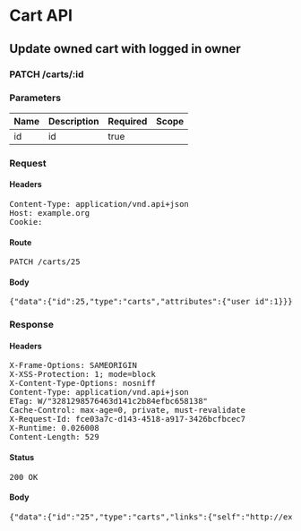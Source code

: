 # Cart API

## Update owned cart with logged in owner

### PATCH /carts/:id

### Parameters

| Name | Description | Required | Scope |
|------|-------------|----------|-------|
| id |  id | true |  |

### Request

#### Headers

<pre>Content-Type: application/vnd.api+json
Host: example.org
Cookie: </pre>

#### Route

<pre>PATCH /carts/25</pre>

#### Body

<pre>{"data":{"id":25,"type":"carts","attributes":{"user_id":1}}}</pre>

### Response

#### Headers

<pre>X-Frame-Options: SAMEORIGIN
X-XSS-Protection: 1; mode=block
X-Content-Type-Options: nosniff
Content-Type: application/vnd.api+json
ETag: W/&quot;3281298576463d141c2b84efbc658138&quot;
Cache-Control: max-age=0, private, must-revalidate
X-Request-Id: fce03a7c-d143-4518-a917-3426bcfbcec7
X-Runtime: 0.026008
Content-Length: 529</pre>

#### Status

<pre>200 OK</pre>

#### Body

<pre>{"data":{"id":"25","type":"carts","links":{"self":"http://example.org/carts/25"},"attributes":{"user_id":1,"purchased_at":null,"created_at":"2018-05-14T06:13:02.745Z","updated_at":"2018-05-14T06:13:02.753Z","origin":null},"relationships":{"line_items":{"links":{"self":"http://example.org/carts/25/relationships/line_items","related":"http://example.org/carts/25/line_items"}},"cart_purchases":{"links":{"self":"http://example.org/carts/25/relationships/cart_purchases","related":"http://example.org/carts/25/cart_purchases"}}}}}</pre>
